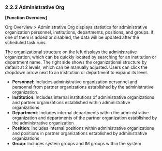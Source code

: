  ### 2.2.2 Administrative Org

**[Function Overview]**

Org Overview > Administrative Org displays statistics for administrative organization personnel, institutions, departments, positions, and groups. If one of them is added or disabled, the data will be updated after the scheduled task runs.

The organizational structure on the left displays the administrative organization, which can be quickly located by searching for an institution or department name. The right side shows the organizational structure by default at 2 levels, which can be manually adjusted. Users can click the dropdown arrow next to an institution or department to expand its level.

- **Personnel**: Includes administrative organization personnel and personnel from partner organizations established by the administrative organization.
- **Institution**: Includes internal institutions of administrative organizations and partner organizations established within administrative organizations
- **Department**: Includes internal departments within the administrative organization and departments of the partner organization established by the administrative organization
- **Position**: Includes internal positions within administrative organizations and positions in partner organizations established by administrative organizations
- **Group**: Includes system groups and IM groups within the system
